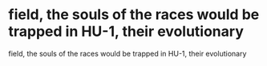 # field, the souls of the races would be trapped in HU-1, their evolutionary

field, the souls of the races would be trapped in HU-1, their evolutionary